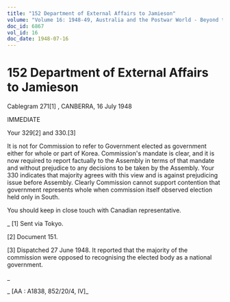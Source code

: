 ```yaml
---
title: "152 Department of External Affairs to Jamieson"
volume: "Volume 16: 1948-49, Australia and the Postwar World - Beyond the Region"
doc_id: 6867
vol_id: 16
doc_date: 1948-07-16
---
```


# 152 Department of External Affairs to Jamieson

Cablegram 271[1] , CANBERRA, 16 July 1948

IMMEDIATE

Your 329[2] and 330.[3]

It is not for Commission to refer to Government elected as government either for whole or part of Korea. Commission's mandate is clear, and it is now required to report factually to the Assembly in terms of that mandate and without prejudice to any decisions to be taken by the Assembly. Your 330 indicates that majority agrees with this view and is against prejudicing issue before Assembly. Clearly Commission cannot support contention that government represents whole when commission itself observed election held only in South.

You should keep in close touch with Canadian representative.

_ [1] Sent via Tokyo.

[2] Document 151.

[3] Dispatched 27 June 1948. It reported that the majority of the commission were opposed to recognising the elected body as a national government.

_

_ [AA : A1838, 852/20/4, IV]_
